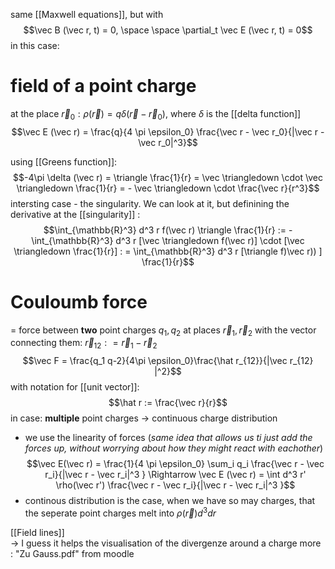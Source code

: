 same [[Maxwell equations]], but with $$\vec B (\vec r, t) = 0, \space \space \partial_t \vec E (\vec r, t) = 0$$
in this case: 
# field of a point charge 
at the place $\vec r_0: \rho(\vec r) = q \delta (\vec r - \vec r_0)$, where $\delta$ is the [[delta function]]
$$\vec E (\vec r) = \frac{q}{4 \pi \epsilon_0} \frac{\vec r - \vec r_0}{|\vec r - \vec r_0|^3}$$

using [[Greens function]]: $$-4\pi \delta (\vec r) = \triangle \frac{1}{r} = \vec \triangledown \cdot \vec \triangledown \frac{1}{r} = - \vec \triangledown \cdot \frac{\vec r}{r^3}$$
intersting case - the singularity. We can look at it, but definining the derivative at the [[singularity]] :
$$\int_{\mathbb{R}^3} d^3 r f(\vec r) \triangle \frac{1}{r} := - \int_{\mathbb{R}^3} d^3 r [\vec \triangledown f(\vec r)] \cdot [\vec \triangledown \frac{1}{r}] : = \int_{\mathbb{R}^3} d^3 r [\triangle f)\vec r)) ] \frac{1}{r}$$

# Couloumb force
= force between **two** point charges $q_1, q_2$ at places $\vec r_1, \vec r_2$ with the vector connecting them: $\vec r_{12} : = \vec r_1 - \vec r_2$
$$\vec F = \frac{q_1 q-2}{4\pi \epsilon_0}\frac{\hat r_{12}}{|\vec r_{12} |^2}$$with notation for [[unit vector]]: $$\hat r := \frac{\vec r}{r}$$
in case: **multiple** point charges -> continuous charge distribution 
- we use the linearity of forces (*same idea that allows us ti just add the forces up, without worrying about how they might react with eachother*)$$\vec E(\vec r) = \frac{1}{4 \pi \epsilon_0} \sum_i q_i \frac{\vec r - \vec r_i}{|\vec r - \vec r_i|^3 } \Rightarrow \vec E (\vec r)  = \int d^3 r' \rho(\vec r') \frac{\vec r - \vec r_i}{|\vec r - \vec r_i|^3 }$$
- continous distribution is the case, when we have so may charges, that the seperate point charges melt into $\rho (\vec r) d^3 dr$ 

[[Field lines]]  
-> I guess it helps the visualisation of the divergenze around a charge
more : "Zu Gauss.pdf" from moodle
